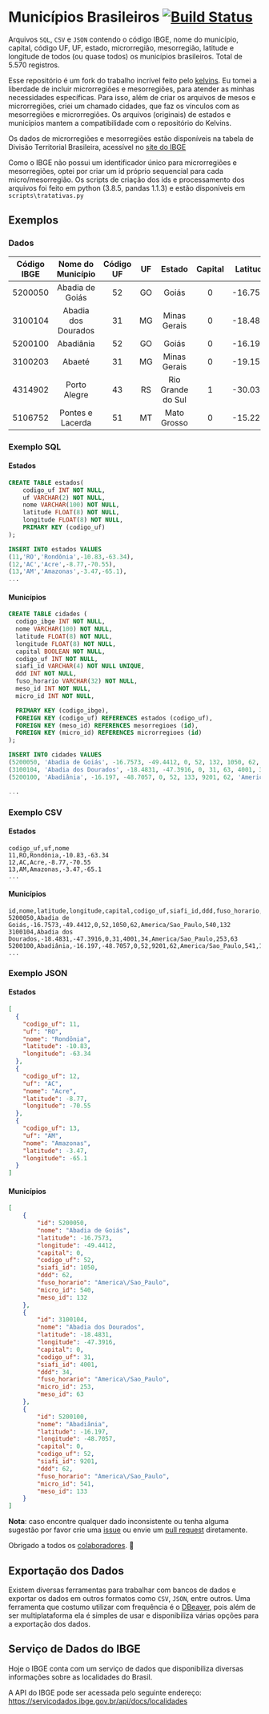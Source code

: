 # Municípios Brasileiros [![Build Status](https://app.travis-ci.com/pedrounes1/Municipios-Brasileiros.svg?branch=main)](https://app.travis-ci.com/pedrounes1/Municipios-Brasileiros)

Arquivos `SQL`, `CSV` e `JSON` contendo o código IBGE, nome do município, capital, código UF, UF, estado, microrregião, mesorregião, latitude e longitude de todos (ou quase todos) os municípios brasileiros. Total de 5.570 registros.

Esse repositório é um fork do trabalho incrível feito pelo [kelvins](https://github.com/kelvins/Municipios-Brasileiros). Eu tomei a liberdade de incluir microrregiões e mesorregiões, para atender as minhas necessidades específicas. Para isso, além de criar os arquivos de mesos e microrregiões, criei um chamado cidades, que faz os vínculos com as mesorregiões e microrregiões. Os arquivos (originais) de estados e municípios mantem a compatibilidade com o repositório do Kelvins.

Os dados de microrregiões e mesorregiões estão disponíveis na tabela de Divisão Territorial Brasileira, acessível no [site do IBGE](https://www.ibge.gov.br/geociencias/organizacao-do-territorio/estrutura-territorial/23701-divisao-territorial-brasileira.html?=&t=acesso-ao-produto)

Como o IBGE não possui um identificador único para microrregiões e mesorregiões, optei por criar um id próprio sequencial para cada micro/mesorregião. Os scripts de criação dos ids e processamento dos arquivos foi feito em python (3.8.5, pandas 1.1.3) e estão disponíveis em `scripts\tratativas.py`

## Exemplos

### Dados

| Código IBGE |  Nome do Município  | Código UF | UF |       Estado      | Capital | Latitude | Longitude | Código Siafi | DDD |     Fuso Horário    | Micro Id | Meso Id | 
|:-----------:|:-------------------:|:---------:|:--:|:-----------------:|:-------:|:--------:|:---------:|:------------:|:---:|:-------------------:|:--------:|:-------:|
|   5200050   | Abadia de Goiás     |     52    | GO | Goiás             |    0    | -16.7573 |  -49.4412 |     1050     |  62 | America/Sao_Paulo   |    540   |    132  |
|   3100104   | Abadia dos Dourados |     31    | MG | Minas Gerais      |    0    | -18.4831 |  -47.3916 |     4001     |  34 | America/Sao_Paulo   |    253   |     63  |
|   5200100   | Abadiânia           |     52    | GO | Goiás             |    0    | -16.1970 |  -48.7057 |     9201     |  62 | America/Sao_Paulo   |    541   |    133  |
|   3100203   | Abaeté              |     31    | MG | Minas Gerais      |    0    | -19.1551 |  -45.4444 |     4003     |  37 | America/Sao_Paulo   |    254   |     64  |
|   4314902   | Porto Alegre        |     43    | RS | Rio Grande do Sul |    1    | -30.0318 |  -51.2065 |     8801     |  51 | America/Sao_Paulo   |    482   |    119  |
|   5106752   | Pontes e Lacerda    |     51    | MT | Mato Grosso       |    0    | -15.2219 |  -59.3435 |     8999     |  65 | America/Porto_Velho |    535   |    131  |

### Exemplo SQL

#### Estados

```sql
CREATE TABLE estados(
    codigo_uf INT NOT NULL,
    uf VARCHAR(2) NOT NULL,
    nome VARCHAR(100) NOT NULL,
    latitude FLOAT(8) NOT NULL,
    longitude FLOAT(8) NOT NULL,
    PRIMARY KEY (codigo_uf)
);

INSERT INTO estados VALUES
(11,'RO','Rondônia',-10.83,-63.34),
(12,'AC','Acre',-8.77,-70.55),
(13,'AM','Amazonas',-3.47,-65.1),
...
```

#### Municípios

```sql
CREATE TABLE cidades (
  codigo_ibge INT NOT NULL,
  nome VARCHAR(100) NOT NULL,
  latitude FLOAT(8) NOT NULL,
  longitude FLOAT(8) NOT NULL,
  capital BOOLEAN NOT NULL,
  codigo_uf INT NOT NULL,
  siafi_id VARCHAR(4) NOT NULL UNIQUE,
  ddd INT NOT NULL,
  fuso_horario VARCHAR(32) NOT NULL,
  meso_id INT NOT NULL,
  micro_id INT NOT NULL,

  PRIMARY KEY (codigo_ibge),
  FOREIGN KEY (codigo_uf) REFERENCES estados (codigo_uf),
  FOREIGN KEY (meso_id) REFERENCES mesorregioes (id),
  FOREIGN KEY (micro_id) REFERENCES microrregioes (id)
);

INSERT INTO cidades VALUES
(5200050, 'Abadia de Goiás', -16.7573, -49.4412, 0, 52, 132, 1050, 62, 'America\/Sao_Paulo', 132, 540),
(3100104, 'Abadia dos Dourados', -18.4831, -47.3916, 0, 31, 63, 4001, 34, 'America\/Sao_Paulo', 63, 253),
(5200100, 'Abadiânia', -16.197, -48.7057, 0, 52, 133, 9201, 62, 'America\/Sao_Paulo', 133, 541),

...
```

### Exemplo CSV

#### Estados

```csv
codigo_uf,uf,nome
11,RO,Rondônia,-10.83,-63.34
12,AC,Acre,-8.77,-70.55
13,AM,Amazonas,-3.47,-65.1
...
```

#### Municípios

```csv
id,nome,latitude,longitude,capital,codigo_uf,siafi_id,ddd,fuso_horario,micro_id,meso_id
5200050,Abadia de Goiás,-16.7573,-49.4412,0,52,1050,62,America/Sao_Paulo,540,132
3100104,Abadia dos Dourados,-18.4831,-47.3916,0,31,4001,34,America/Sao_Paulo,253,63
5200100,Abadiânia,-16.197,-48.7057,0,52,9201,62,America/Sao_Paulo,541,133
...
```

### Exemplo JSON

#### Estados

```json
[
  {
    "codigo_uf": 11,
    "uf": "RO",
    "nome": "Rondônia",
    "latitude": -10.83,
    "longitude": -63.34
  },
  {
    "codigo_uf": 12,
    "uf": "AC",
    "nome": "Acre",
    "latitude": -8.77,
    "longitude": -70.55
  },
  {
    "codigo_uf": 13,
    "uf": "AM",
    "nome": "Amazonas",
    "latitude": -3.47,
    "longitude": -65.1
  }
]
```

#### Municípios

```json
[
    {
        "id": 5200050,
        "nome": "Abadia de Goiás",
        "latitude": -16.7573,
        "longitude": -49.4412,
        "capital": 0,
        "codigo_uf": 52,
        "siafi_id": 1050,
        "ddd": 62,
        "fuso_horario": "America\/Sao_Paulo",
        "micro_id": 540,
        "meso_id": 132
    },
    {
        "id": 3100104,
        "nome": "Abadia dos Dourados",
        "latitude": -18.4831,
        "longitude": -47.3916,
        "capital": 0,
        "codigo_uf": 31,
        "siafi_id": 4001,
        "ddd": 34,
        "fuso_horario": "America\/Sao_Paulo",
        "micro_id": 253,
        "meso_id": 63
    },
    {
        "id": 5200100,
        "nome": "Abadiânia",
        "latitude": -16.197,
        "longitude": -48.7057,
        "capital": 0,
        "codigo_uf": 52,
        "siafi_id": 9201,
        "ddd": 62,
        "fuso_horario": "America\/Sao_Paulo",
        "micro_id": 541,
        "meso_id": 133
    }
]
```


**Nota**: caso encontre qualquer dado inconsistente ou tenha alguma sugestão por favor crie uma [issue](https://github.com/pedrounes1/Municipios-Brasileiros/issues) ou envie um [pull request](https://github.com/pedrounes1/Municipios-Brasileiros/pulls) diretamente. 

Obrigado a todos os [colaboradores](https://github.com/kelvins/Municipios-Brasileiros/graphs/contributors). :raised_hands:

## Exportação dos Dados

Existem diversas ferramentas para trabalhar com bancos de dados e exportar os dados em outros formatos como `CSV`, `JSON`, entre outros.
Uma ferramenta que costumo utilizar com frequência é o [DBeaver](https://dbeaver.io/), pois além de ser multiplataforma ela é simples de usar e disponibiliza várias opções para a exportação dos dados.

## Serviço de Dados do IBGE

Hoje o IBGE conta com um serviço de dados que disponibiliza diversas informações sobre as localidades do Brasil.

A API do IBGE pode ser acessada pelo seguinte endereço: https://servicodados.ibge.gov.br/api/docs/localidades
